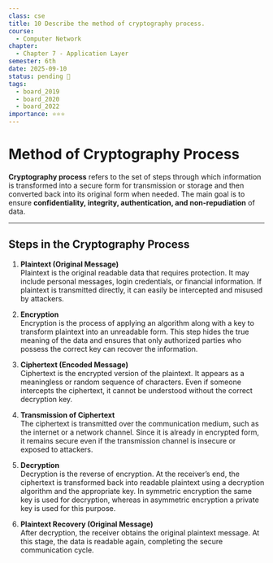 ```yaml
---
class: cse
title: 10 Describe the method of cryptography process.
course:
  - Computer Network
chapter:
  - Chapter 7 - Application Layer
semester: 6th
date: 2025-09-10
status: pending 🛑
tags:
  - board_2019
  - board_2020
  - board_2022
importance: ⭐⭐⭐
---
```

# Method of Cryptography Process

**Cryptography process** refers to the set of steps through which information is transformed into a secure form for transmission or storage and then converted back into its original form when needed. The main goal is to ensure **confidentiality, integrity, authentication, and non-repudiation** of data.

---

## Steps in the Cryptography Process

1. **Plaintext (Original Message)**  
    Plaintext is the original readable data that requires protection. It may include personal messages, login credentials, or financial information. If plaintext is transmitted directly, it can easily be intercepted and misused by attackers.
    
2. **Encryption**  
    Encryption is the process of applying an algorithm along with a key to transform plaintext into an unreadable form. This step hides the true meaning of the data and ensures that only authorized parties who possess the correct key can recover the information.
    
3. **Ciphertext (Encoded Message)**  
    Ciphertext is the encrypted version of the plaintext. It appears as a meaningless or random sequence of characters. Even if someone intercepts the ciphertext, it cannot be understood without the correct decryption key.
    
4. **Transmission of Ciphertext**  
    The ciphertext is transmitted over the communication medium, such as the internet or a network channel. Since it is already in encrypted form, it remains secure even if the transmission channel is insecure or exposed to attackers.
    
5. **Decryption**  
    Decryption is the reverse of encryption. At the receiver’s end, the ciphertext is transformed back into readable plaintext using a decryption algorithm and the appropriate key. In symmetric encryption the same key is used for decryption, whereas in asymmetric encryption a private key is used for this purpose.
    
6. **Plaintext Recovery (Original Message)**  
    After decryption, the receiver obtains the original plaintext message. At this stage, the data is readable again, completing the secure communication cycle.